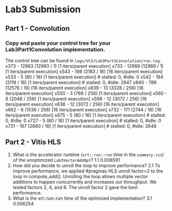 # Lab3 Submission

## Part 1 - Convolution
### Copy and paste your control tree for your Lab3Part1Convolution implementation.
The control tree can be found in `logs/VCS/Lab3Part1Convolution/run.log`.
x373 - 12993 (12993 / 1) [1 iters/parent execution]
    x733 - 12989 (12989 / 1) [1 iters/parent execution]
      x543 - 198 (3183 / 16) [16 iters/parent execution]
        x533 - 5 (80 / 16) [1 iters/parent execution] # stalled: 0, #idle: 0
        x542 - 194 (3119 / 16) [1 iters/parent execution] # stalled: 0, #idle: 2847
      x840 - 786 (12576 / 16) [16 iters/parent execution]
        x839 - 13 (3328 / 256) [16 iters/parent execution]
          x550 - 3 (768 / 256) [1 iters/parent execution]
          x560 - 8 (2048 / 256) [1 iters/parent execution]
        x598 - 12 (3072 / 256) [16 iters/parent execution]
        x636 - 12 (3072 / 256) [16 iters/parent execution]
        x662 - 6 (1536 / 256) [16 iters/parent execution]
      x732 - 171 (2744 / 16) [16 iters/parent execution]
        x675 - 5 (80 / 16) [1 iters/parent execution] # stalled: 0, #idle: 0
        x727 - 5 (80 / 16) [1 iters/parent execution] # stalled: 0, #idle: 0
        x731 - 167 (2680 / 16) [1 iters/parent execution] # stalled: 0, #idle: 2648


## Part 2 - Vitis HLS

1. What is the accelerator runtime (`xrt::run::run` time in the `summary.csv`) of the unoptimized `Lab3VectorAddOpt`? 
    1.1 0.006591
2. How did you decide to unroll the loop to improve performance?
    2.1 To improve performance, we applied #pragmas HLS unroll factor=2 to the loop in compute_add(). Unrolling the loop allows multiple vector additions to happen concurrently and increases our throughput. We tested factors 2, 4, and 8. The unroll factor 2 gave the best performance.
3. What is the xrt::run::run time of the optimized implementation? 
    3.1 0.006254
